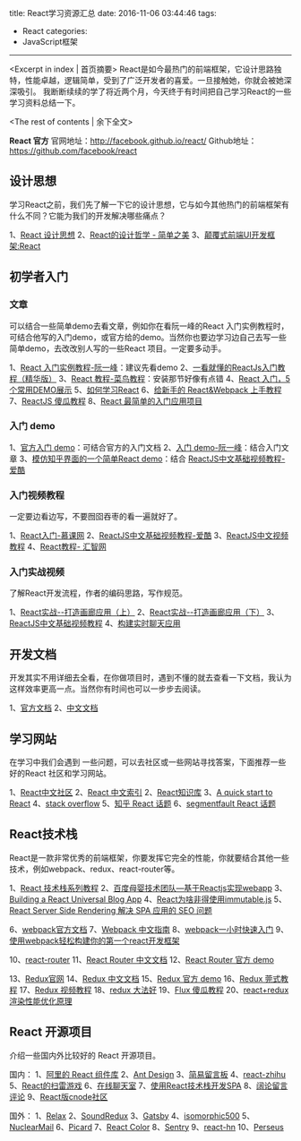 title: React学习资源汇总
date: 2016-11-06 03:44:46
tags:
  - React
categories:
  - JavaScript框架
---
<Excerpt in index | 首页摘要>
React是如今最热门的前端框架，它设计思路独特，性能卓越，逻辑简单，受到了广泛开发者的喜爱。一旦接触她，你就会被她深深吸引。
我断断续续的学了将近两个月，今天终于有时间把自己学习React的一些学习资料总结一下。
<!-- more -->
<The rest of contents | 余下全文>

**React 官方**
官网地址：http://facebook.github.io/react/
Github地址：https://github.com/facebook/react

## 设计思想

学习React之前，我们先了解一下它的设计思想，它与如今其他热门的前端框架有什么不同？它能为我们的开发解决哪些痛点？

1、[React 设计思想](https://github.com/react-guide/react-basic)
2、[React的设计哲学 - 简单之美](http://www.infoq.com/cn/articles/react-art-of-simplity/) 
3、[颠覆式前端UI开发框架:React](http://www.infoq.com/cn/articles/subversion-front-end-ui-development-framework-react/)

## 初学者入门

### 文章

可以结合一些简单demo去看文章，例如你在看阮一峰的React 入门实例教程时，可结合他写的入门demo，或官方给的demo。当然你也要边学习边自己去写一些简单demo，去改改别人写的一些React 项目。一定要多动手。

1、[React 入门实例教程-阮一峰](http://www.ruanyifeng.com/blog/2015/03/react.html)：建议先看demo
2、[一看就懂的ReactJs入门教程（精华版）](http://www.cocoachina.com/webapp/20150721/12692.html)
3、[React 教程-菜鸟教程](http://www.runoob.com/react/react-tutorial.html)：安装那节好像有点错
4、[React 入门，5个常用DEMO展示](http://blog.csdn.net/iambinger/article/details/51803606)
5、[如何学习React](http://www.360doc.com/content/16/0129/07/13518188_531384175.shtml)
6、[给新手的 React&Webpack 上手教程](https://github.com/theJian/build-a-hn-front-page)
7、[ReactJS 傻瓜教程](https://zhuanlan.zhihu.com/p/19896745?columnSlug=FrontendMagazine)
8、[React 最简单的入门应用项目](http://guodavid.tk/2016/08/29/React-Message-board/)

### 入门 demo

1、[官方入门 demo](https://github.com/facebook/react/tree/master/examples)：可结合官方的入门文档
2、[入门 demo-阮一峰](https://github.com/ruanyf/react-demos)：结合入门文章
3、[模仿知乎界面的一个简单React demo](https://github.com/tsrot/react-zhihu)：结合 [ReactJS中文基础视频教程-爱酷](http://www.icoolxue.com/album/show/262)

### 入门视频教程

一定要边看边写，不要囫囵吞枣的看一遍就好了。

1、[React入门-慕课网](http://www.imooc.com/learn/504)
2、[ReactJS中文基础视频教程-爱酷](http://www.icoolxue.com/album/show/262)
3、[ReactJS中文视频教程](http://react-china.org/t/reactjs/584)
4、[React教程- 汇智网](http://www.hubwiz.com/course/552762019964049d1872fc88/?ch=alloyteam)

### 入门实战视频

了解React开发流程，作者的编码思路，写作规范。

1、[React实战--打造画廊应用（上）](http://www.imooc.com/learn/507)
2、[React实战--打造画廊应用（下）](http://www.imooc.com/learn/652)
3、[ReactJS中文基础视频教程](http://zexeo.com/course/56753a22b2b8de861c0d281a)
4、[构建实时聊天应用](http://zexeo.com/course/5672c2bd52b470c02bc28b6c)

## 开发文档

开发其实不用详细去全看，在你做项目时，遇到不懂的就去查看一下文档，我认为这样效率更高一点。当然你有时间也可以一步步去阅读。

1、[官方文档](https://facebook.github.io/react/docs/hello-world.html)
2、[中文文档](http://reactjs.cn/react/docs/getting-started-zh-CN.html)

## 学习网站

在学习中我们会遇到 一些问题，可以去社区或一些网站寻找答案，下面推荐一些好的React 社区和学习网站。

1、[React中文社区](http://react-china.org/)
2、[React 中文索引](http://nav.react-china.org/)
2、[React知识库](http://lib.csdn.net/base/react)
3、[A quick start to React](https://codepicnic.com/posts/a-quick-start-to-react-0777d5c17d4066b82ab86dff8a46af6f)
4、[stack overflow](http://stackoverflow.com/questions/tagged/reactjs)
5、[知乎 React 话题](https://www.zhihu.com/topic/20013159/hot)
6、[segmentfault React 话题](https://segmentfault.com/t/react.js)

## React技术栈

React是一款非常优秀的前端框架，你要发挥它完全的性能，你就要结合其他一些技术，例如webpack、redux、react-router等。

1、[React 技术栈系列教程](http://www.ruanyifeng.com/blog/2016/09/react-technology-stack.html)
2、[百度母婴技术团队—基于Reactjs实现webapp](https://github.com/my-fe/wiki/issues/1)
3、[Building a React Universal Blog App](https://www.sitepoint.com/building-a-react-universal-blog-app-a-step-by-step-guide/)
4、[React为啥非得使用immutable.js](http://react-china.org/t/react-immutable-js/3770)
5、[React Server Side Rendering 解决 SPA 应用的 SEO 问题](https://blog.coding.net/blog/React-Server-Side-Rendering-for-SPA-SEO)

6、[webpack官方文档](http://webpack.github.io/docs/)
7、[Webpack 中文指南](http://webpackdoc.com/)
8、[webpack一小时快速入门](http://www.w2bc.com/Article/50764)
9、[使用webpack轻松构建你的第一个react开发框架](http://www.jianshu.com/p/c8a805145046)

10、[react-router](https://github.com/ReactTraining/react-router)
11、[React Router 中文文档](https://react-guide.github.io/react-router-cn/)
12、[React Router 官方 demo](https://github.com/reactjs/react-router-tutorial/tree/master/lessons)

13、[Redux官网](http://redux.js.org/)
14、[Redux 中文文档](http://cn.redux.js.org/index.html)
15、[Redux 官方 demo](https://github.com/reactjs/redux/tree/master/examples)
16、[Redux 莞式教程](https://github.com/kenberkeley/redux-simple-tutorial)
17、[Redux 视频教程](https://egghead.io/courses/getting-started-with-redux)
18、[redux 大法好](http://qiutc.me/post/redux-%E5%A4%A7%E6%B3%95%E5%A5%BD-%E2%80%94%E2%80%94-%E5%85%A5%E9%97%A8%E5%AE%9E%E4%BE%8B-TodoList.html)
19、[Flux 傻瓜教程](https://zhuanlan.zhihu.com/p/19900243?columnSlug=FrontendMagazine)
20、[react+redux渲染性能优化原理](http://foio.github.io/react-redux-performance-boost/)


## React 开源项目

介绍一些国内外比较好的 React 开源项目。

国内：
1、[阿里的 React 组件库](https://github.com/react-component)
2、[Ant Design](https://github.com/ant-design/ant-design)
3、[简易留言板](https://github.com/tsrot/react-demo)
4、[react-zhihu](https://github.com/tsrot/react-zhihu)
5、[React的扫雷游戏](https://github.com/cjohansen/react-sweeper)
6、[在线聊天室](https://github.com/redsx/CR)
7、[使用React技术栈开发SPA](https://github.com/JasonBai007/reactSPA)
8、[阔论留言评论](https://github.com/NumerHero/kuolun)
9、[React版cnode社区](https://github.com/lzxb/react-cnode)

国外：
1、[Relax](https://github.com/relax/relax)
2、[SoundRedux](https://github.com/andrewngu/sound-redux/)
3、[Gatsby](https://github.com/gatsbyjs/gatsby)
4、[isomorphic500](https://github.com/gpbl/isomorphic500)
5、[NuclearMail](https://github.com/ianobermiller/nuclearmail)
6、[Picard](https://github.com/Automattic/Picard)
7、[React Color](https://github.com/casesandberg/react-color)
8、[Sentry](https://github.com/getsentry/sentry/)
9、[react-hn](https://github.com/insin/react-hn)
10、[Perseus](https://github.com/khan/perseus)


